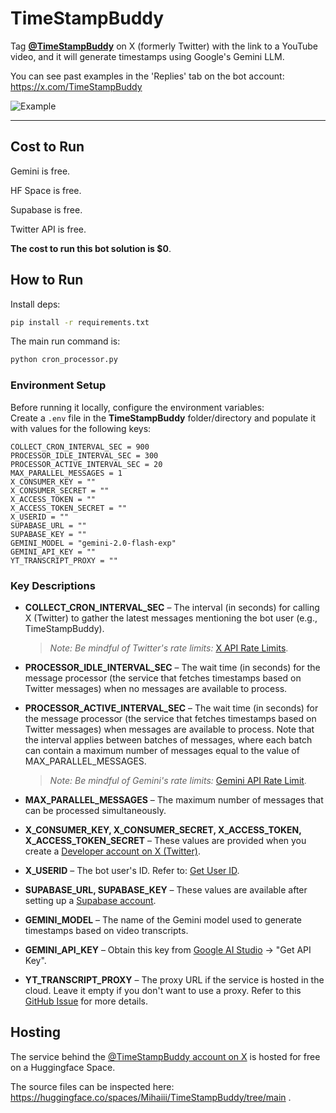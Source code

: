 # **TimeStampBuddy**

Tag [**@TimeStampBuddy**](https://x.com/timestampbuddy) on X (formerly Twitter) with the link to a YouTube video, and it will generate timestamps using Google's Gemini LLM.

You can see past examples in the 'Replies' tab on the bot account: https://x.com/TimeStampBuddy

![Example](https://i.imgur.com/rLKzvQ1.png)

---
## **Cost to Run**

Gemini is free.

HF Space is free.

Supabase is free.

Twitter API is free.

**The cost to run this bot solution is $0**.

## **How to Run**

Install deps:
```bash
pip install -r requirements.txt
```

The main run command is:

```bash
python cron_processor.py
```

### **Environment Setup**

Before running it locally, configure the environment variables:  
Create a `.env` file in the **TimeStampBuddy** folder/directory and populate it with values for the following keys:  

```
COLLECT_CRON_INTERVAL_SEC = 900
PROCESSOR_IDLE_INTERVAL_SEC = 300
PROCESSOR_ACTIVE_INTERVAL_SEC = 20
MAX_PARALLEL_MESSAGES = 1
X_CONSUMER_KEY = ""
X_CONSUMER_SECRET = ""
X_ACCESS_TOKEN = ""
X_ACCESS_TOKEN_SECRET = ""
X_USERID = ""
SUPABASE_URL = ""
SUPABASE_KEY = ""
GEMINI_MODEL = "gemini-2.0-flash-exp"
GEMINI_API_KEY = ""
YT_TRANSCRIPT_PROXY = ""
```

### **Key Descriptions**

- **COLLECT_CRON_INTERVAL_SEC** – The interval (in seconds) for calling X (Twitter) to gather the latest messages mentioning the bot user (e.g., TimeStampBuddy).
  > *Note: Be mindful of Twitter's rate limits:* [X API Rate Limits](https://developer.x.com/en/docs/x-api/rate-limits).

- **PROCESSOR_IDLE_INTERVAL_SEC** – The wait time (in seconds) for the message processor (the service that fetches timestamps based on Twitter messages) when no messages are available to process.

- **PROCESSOR_ACTIVE_INTERVAL_SEC** – The wait time (in seconds) for the message processor (the service that fetches timestamps based on Twitter messages) when messages are available to process. Note that the interval applies between batches of messages, where each batch can contain a maximum number of messages equal to the value of MAX_PARALLEL_MESSAGES.
  > *Note: Be mindful of Gemini's rate limits:* [Gemini API Rate Limit](https://ai.google.dev/pricing).

- **MAX_PARALLEL_MESSAGES** – The maximum number of messages that can be processed simultaneously.  

- **X_CONSUMER_KEY, X_CONSUMER_SECRET, X_ACCESS_TOKEN, X_ACCESS_TOKEN_SECRET** – These values are provided when you create a [Developer account on X (Twitter)](https://developer.x.com/en).

- **X_USERID** – The bot user's ID. Refer to: [Get User ID](https://developer.x.com/en/docs/x-api/users/lookup/api-reference/get-users-id).

- **SUPABASE_URL, SUPABASE_KEY** – These values are available after setting up a [Supabase account](https://supabase.com/).

- **GEMINI_MODEL** – The name of the Gemini model used to generate timestamps based on video transcripts.

- **GEMINI_API_KEY** – Obtain this key from [Google AI Studio](https://aistudio.google.com/library) → "Get API Key".

- **YT_TRANSCRIPT_PROXY** – The proxy URL if the service is hosted in the cloud. Leave it empty if you don't want to use a proxy. Refer to this [GitHub Issue](https://github.com/jdepoix/youtube-transcript-api/issues/303) for more details.
  
## **Hosting**

The service behind the [@TimeStampBuddy account on X](https://x.com/timestampbuddy) is hosted for free on a Huggingface Space. 

The source files can be inspected here: https://huggingface.co/spaces/Mihaiii/TimeStampBuddy/tree/main .
